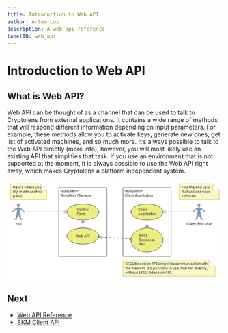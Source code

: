 ```yaml
---
title: Introduction to Web API
author: Artem Los
description: A web api reference
labelID: web_api
---
```


# Introduction to Web API

## What is Web API?
Web API can be thought of as a channel that can be used to talk to Cryptolens from external applications. It contains a wide range of methods that will respond different information depending on input parameters. For example, these methods allow you to activate keys, generate new ones, get list of activated machines, and so much more. It’s always possible to talk to the Web API directly (more info), however, you will most likely use an existing API that simplifies that task. If you use an environment that is not supported at the moment, it is always possible to use the Web API right away, which makes Cryptolens a platform independent system.

![](/images/webapi-intro.png)

## Next

* [Web API Reference](https://app.cryptolens.io/docs/api/v3)
* [SKM Client API](/web-api/skm-client-api)